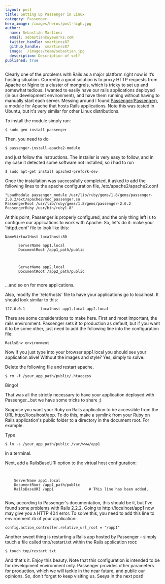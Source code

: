 ```yaml
---
layout: post
title: Setting up Passenger in Linux
category: Passenger
hero_image: /images/heros/post-high.jpg
author:
  name: Sebastián Martínez
  email: sebastian@wyeworks.com
  twitter_handle: smartinez87
  github_handle:  smartinez87
  image:  /images/team/sebastian.jpg
  description: Description of self
published: true
---
```

Clearly one of the problems with Rails as a major platform right now is it’s hosting situation. Currently a good solution is to proxy HTTP requests from Apache or Nginx to a cluster of mongrels, which is tricky to set up and somewhat tedious. I wanted to easily have our rails applications deployed (in our development environment), and have them running without having to manually start each server. Messing around I found [Passenger(Passenger)](http://www.modrails.com/), a module for Apache that hosts Rails applications. Note this was tested in Ubuntu, but it's very similar for other Linux distributions.

<!--more-->

To install the module simply run:
<pre><code>$ sudo gem install passenger</code></pre>

Then, you need to do
<pre><code>$ passenger-install-apache2-module</code></pre>

and just follow the instructions. The installer is very easy to follow, and in my case it detected some software not installed, so i had to run 

<pre><code>$ sudo apt-get install apache2-prefork-dev</code></pre>

Once the installation was successfully completed, it asked to add the following lines to the apache configuration file, /etc/apache2/apache2.conf

<pre><code>"LoadModule passenger_module /usr/lib/ruby/gems/1.8/gems/passenger-2.0.2/ext/apache2/mod_passenger.so
PassengerRoot /usr/lib/ruby/gems/1.8/gems/passenger-2.0.2
PassengerRuby /usr/bin/ruby1.8"
</code></pre>

At this point, Passenger is properly configured, and the only thing left is to configure our applications to work with Apache.
So, let's do it: make your 'httpd.conf' file to look like this:

<pre><code>NameVirtualHost localhost:80
<VirtualHost localhost:80>
      ServerName app1.local
      DocumentRoot /app1_path/public
</VirtualHost>

<VirtualHost localhost:80>
      ServerName app2.local
      DocumentRoot /app2_path/public
</VirtualHost>
</code></pre>
...and so on for more applications.

Also, modify the '/etc/hosts' file to have your applications go to localhost. It should look similar to this:
<pre><code>127.0.0.1       localhost app1.local app2.local</code></pre>

There are some considerations to make here. First and most important, the rails environment. Passenger sets it to production as default, but if you want it to be some other, just need to add the following line into the configuration file:

<pre><code>RailsEnv environment</code></pre>

Now if you just type into your browser app1.local you should see your application alive!
Without the images and style? Yes, simply to solve.

Delete the following file and restart apache.
<pre><code>$ rm -f /your_app_path/public/.htaccess</code></pre> 

Bingo!

That was all the strictly necessary to have your application deployed with Passenger...but we have some tricks to share ;)

Suppose you want your Ruby on Rails application to be accessible from the URL http://localhost/app.
To do this, make a symlink from your Ruby on Rails application's public folder to a directory in the document root. For example:

Type

<pre><code>$ ln -s /your_app_path/public /var/www/app1</code></pre>

in a terminal.

Next, add a RailsBaseURI option to the virtual host configuration:

<pre><code>
<VirtualHost localhost:80>
    ServerName app1.local
    DocumentRoot /app1_path/public
    RailsBaseURI /app1                # This line has been added.
</VirtualHost>
</code></pre>

Now, according to Passenger's documentation, this should be it, but I've found some problems with Rails 2.2.2. Going to http://localhost/app1 now may give you a HTTP 404 error. To solve this, you need to add this line to environment.rb of your application:

<pre><code>config.action_controller.relative_url_root = "/app1"</code></pre>

Another sweet thing is restarting a Rails app hosted by Passenger - simply touch a file called tmp/restart.txt within the Rails application root:

<pre><code>$ touch tmp/restart.txt</code></pre>

And that's it. Enjoy this beauty.
Note that this configuration is intended to be for development environment only. Passenger provides other parameters for production, which we will tackle in the near future, and public our opinions. So, don't forget to keep visiting us. Seeya in the next post!
